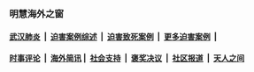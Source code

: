 
### 明慧海外之窗

####  [武汉肺炎](indexes/365.md?t=04232001) &nbsp;|&nbsp;  [迫害案例综述](indexes/328.md?t=04232001) &nbsp;|&nbsp; [迫害致死案例](indexes/277.md?t=04232001)  &nbsp;|&nbsp; [更多迫害案例](indexes/81.md?t=04232001)  &nbsp;|&nbsp; 
####  [时事评论](indexes/19.md?t=04232001) &nbsp;|&nbsp; [海外简讯](indexes/245.md?t=04232001)&nbsp;|&nbsp;  [社会支持](indexes/140.md?t=04232001) &nbsp;|&nbsp; [褒奖决议](indexes/282.md?t=04232001) &nbsp;|&nbsp; [社区报道](indexes/91.md?t=04232001)  &nbsp;|&nbsp; [天人之间](indexes/78.md?t=04232001) 

